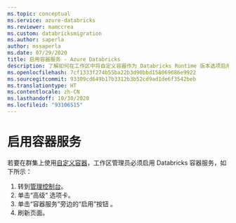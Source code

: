 ```yaml
---
ms.topic: conceptual
ms.service: azure-databricks
ms.reviewer: mamccrea
ms.custom: databricksmigration
ms.author: saperla
author: mssaperla
ms.date: 07/29/2020
title: 启用容器服务 - Azure Databricks
description: 了解如何在工作区中将自定义容器作为 Databricks Runtime 版本选项启用。
ms.openlocfilehash: 7cf1333f274b55ba22b3d90bbd158069686e9922
ms.sourcegitcommit: 93309cd649b17b3312b3b52cd9ad1de6f3542beb
ms.translationtype: HT
ms.contentlocale: zh-CN
ms.lasthandoff: 10/30/2020
ms.locfileid: "93106515"
---
```

# <a name="enable-container-services"></a>启用容器服务

若要在群集上使用[自定义容器](../../clusters/custom-containers.md)，工作区管理员必须启用 Databricks 容器服务，如下所示：

1. 转到[管理控制台](../admin-console.md)。
2. 单击“高级”  选项卡。
3. 单击“容器服务”旁边的“启用”按钮 。
4. 刷新页面。